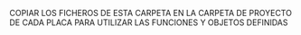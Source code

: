 COPIAR LOS FICHEROS DE ESTA CARPETA EN LA CARPETA DE PROYECTO DE CADA PLACA PARA UTILIZAR LAS FUNCIONES Y OBJETOS DEFINIDAS